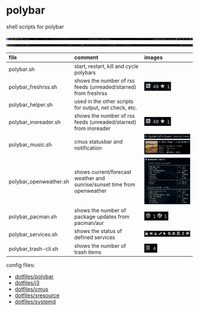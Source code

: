# polybar

shell scripts for polybar

![monitor1](images/monitor1.png)
![monitor2](images/monitor2.png)

| file                   | comment                                                                 | images                                                                          |
| :--------------------- | :---------------------------------------------------------------------- | :------------------------------------------------------------------------------ |
| polybar.sh             | start, restart, kill and cycle polybars                                 |                                                                                 |
| polybar_freshrss.sh    | shows the number of rss feeds (unreaded/starred) from freshrss          | ![rss polybar](images/rss_polybar.png)                                          |
| polybar_helper.sh      | used in the other scripts for output, net check, etc.                   |                                                                                 |
| polybar_inoreader.sh   | shows the number of rss feeds (unreaded/starred) from inoreader         | ![rss polybar](images/rss_polybar.png)                                          |
| polybar_music.sh       | cmus statusbar and notification                                         | ![cmus polybar](images/cmus_polybar.png) ![cmus notify](images/cmus_notify.png) |
| polybar_openweather.sh | shows current/forecast weather and sunrise/sunset time from openweather | ![openweather](images/openweather.png)                                          |
| polybar_pacman.sh      | shows the number of package updates from pacman/aur                     | ![pacman polybar](images/pacman_polybar.png)                                    |
| polybar_services.sh    | shows the status of defined services                                    | ![services polybar](images/services_polybar.png)                                |
| polybar_trash-cli.sh   | shows the number of trash items                                         | ![trash polybar](images/trash_polybar.png)                                      |

config files:

- [dotfiles/polybar](https://github.com/mrdotx/dotfiles/tree/master/.config/polybar)
- [dotfiles/i3](https://github.com/mrdotx/dotfiles/tree/master/.config/i3)
- [dotfiles/cmus](https://github.com/mrdotx/dotfiles/tree/master/.config/cmus)
- [dotfiles/xresource](https://github.com/mrdotx/dotfiles/tree/master/.config/X11)
- [dotfiles/systemd](https://github.com/mrdotx/dotfiles/tree/master/.config/systemd/user)
